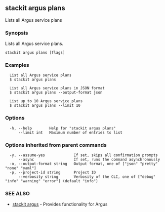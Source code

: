## stackit argus plans

Lists all Argus service plans

### Synopsis

Lists all Argus service plans.

```
stackit argus plans [flags]
```

### Examples

```
  List all Argus service plans
  $ stackit argus plans

  List all Argus service plans in JSON format
  $ stackit argus plans --output-format json

  List up to 10 Argus service plans
  $ stackit argus plans --limit 10
```

### Options

```
  -h, --help        Help for "stackit argus plans"
      --limit int   Maximum number of entries to list
```

### Options inherited from parent commands

```
  -y, --assume-yes             If set, skips all confirmation prompts
      --async                  If set, runs the command asynchronously
  -o, --output-format string   Output format, one of ["json" "pretty" "none" "yaml"]
  -p, --project-id string      Project ID
      --verbosity string       Verbosity of the CLI, one of ["debug" "info" "warning" "error"] (default "info")
```

### SEE ALSO

* [stackit argus](./stackit_argus.md)	 - Provides functionality for Argus

